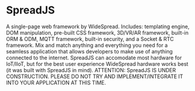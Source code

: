 # SpreadJS
A single-page web framework by WideSpread. Includes: templating engine, DOM manipulation, pre-built CSS framework, 3D/VR/AR framework, built-in ORM &amp; ODM, MQTT framework, built-in security, and a Socket &amp; RTC framework. Mix and match anything and everything you need for a seamless application that allows developers to make use of anything connected to the internet. SpreadJS can accomodate most hardware for IoT/IIoT, but for the best user experience WideSpread hardware works best (it was built with SpreadJS in mind). ATTENTION: SpreadJS IS UNDER CONSTRUCTION. PLEASE DO NOT TRY AND IMPLEMENT/INTEGRATE IT INTO YOUR APPLICATION AT THIS TIME.
